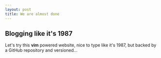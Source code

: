 ```yaml
---
layout: post
title: We are almost done
---
```


## Blogging like it's 1987

Let's try this **vim** powered website, nice to type like it's 1987, but backed by a GitHub repository and versioned...
